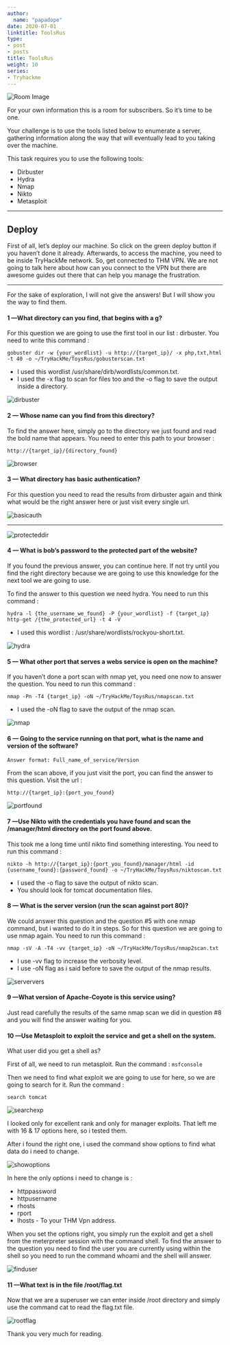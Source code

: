 ```yaml
---
author:
  name: "papadope"
date: 2020-07-01
linktitle: ToolsRus
type:
- post
- posts
title: ToolsRus
weight: 10
series:
- Tryhackme
---
```


![Room Image](/toolsrus/roomphoto.png)

For your own information this is a room for subscribers. So it’s time to be one.

Your challenge is to use the tools listed below to enumerate a server, gathering information along the way that will eventually lead to you taking over the machine.

This task requires you to use the following tools:

* Dirbuster
* Hydra
* Nmap
* Nikto
* Metasploit

---

## Deploy

First of all, let’s deploy our machine. So click on the green deploy button if you haven’t done it already. Afterwards, to access the machine, you need to be inside TryHackMe network. So, get connected to THM VPN. We are not going to talk here about how can you connect to the VPN but there are awesome guides out there that can help you manage the frustration.

---

For the sake of exploration, I will not give the answers! But I will show you the way to find them.

#### 1 —What directory can you find, that begins with a g?

For this question we are going to use the first tool in our list : dirbuster.
You need to write this command :

``gobuster dir -w {your_wordlist} -u http://{target_ip}/ -x php,txt,html -t 40 -o ~/TryHackMe/ToysRus/gobusterscan.txt``

* I used this wordlist /usr/share/dirb/wordlists/common.txt.
* I used the -x flag to scan for files too and the -o flag to save the output inside a directory.

![dirbuster](/toolsrus/finddir.jpeg)

#### 2 — Whose name can you find from this directory?

To find the answer here, simply go to the directory we just found and read the bold name that appears.
You need to enter this path to your browser :

``http://{target_ip}/{directory_found}``

![browser](/toolsrus/findname.jpeg)

#### 3 — What directory has basic authentication?

For this question you need to read the results from dirbuster again and think what would be the right answer here or just visit every single url.

![basicauth](/toolsrus/basicauth.jpeg)

---

![protecteddir](/toolsrus/protectedir.jpeg)

#### 4 — What is bob’s password to the protected part of the website?

If you found the previous answer, you can continue here. If not try until you find the right directory because we are going to use this knowledge for the next tool we are going to use.

To find the answer to this question we need hydra.
You need to run this command :

``hydra -l {the_username_we_found} -P {your_wordlist} -f {target_ip} http-get /{the_protected_url} -t 4 -V``

* I used this wordlist : /usr/share/wordlists/rockyou-short.txt.

![hydra](/toolsrus/hydra.jpeg)

#### 5 — What other port that serves a webs service is open on the machine?

If you haven’t done a port scan with nmap yet, you need one now to answer the question.
You need to run this command :

``nmap -Pn -T4 {target_ip} -oN ~/TryHackMe/ToysRus/nmapscan.txt``

* I used the -oN flag to save the output of the nmap scan.

![nmap](/toolsrus/nmap.jpeg)

#### 6 — Going to the service running on that port, what is the name and version of the software?

``Answer format: Full_name_of_service/Version``

From the scan above, if you just visit the port, you can find the answer to this question.
Visit the url :

``http://{target_ip}:{port_you_found}``

![portfound](/toolsrus/portfound.jpeg)

#### 7 —Use Nikto with the credentials you have found and scan the /manager/html directory on the port found above.

Τhis took me a long time until nikto find something interesting.
You need to run this command :

``nikto -h http://{target_ip}:{port_you_found}/manager/html -id {username_found}:{password_found} -o ~/TryHackMe/ToysRus/niktoscan.txt``

* I used the -o flag to save the output of nikto scan.
* You should look for tomcat documentation files.

#### 8 — What is the server version (run the scan against port 80)?

We could answer this question and the question #5 with one nmap command, but i wanted to do it in steps. So for this question we are going to use nmap again.
You need to run this command :

``nmap -sV -A -T4 -vv {target_ip} -oN ~/TryHackMe/ToysRus/nmap2scan.txt``

* I use -vv flag to increase the verbosity level.
* I use -oN flag as i said before to save the output of the nmap results.

![serververs](/toolsrus/serververs.jpeg)

#### 9 —What version of Apache-Coyote is this service using?

Just read carefully the results of the same nmap scan we did in question #8 and you will find the answer waiting for you.

#### 10 —Use Metasploit to exploit the service and get a shell on the system.
What user did you get a shell as?

First of all, we need to run metasploit. Run the command : ``msfconsole``

Then we need to find what exploit we are going to use for here, so we are going to search for it.
Run the command :

``search tomcat``

![searchexp](/toolsrus/searchexploit.png)

I looked only for excellent rank and only for manager exploits. That left me with 16 & 17 options here, so i tested them.

After i found the right one, i used the command show options to find what data do i need to change.

![showoptions](/toolsrus/showoptions.jpeg)

In here the only options i need to change is :

* httppassword
* httpusername
* rhosts
* rport
* lhosts - To your THM Vpn address.

When you set the options right, you simply run the exploit and get a shell from the meterpreter session with the command shell. To find the answer to the question you need to find the user you are currently using within the shell so you need to run the command whoami and the shell will answer.

![finduser](/toolsrus/finduser.jpeg)

#### 11 —What text is in the file /root/flag.txt

Now that we are a superuser we can enter inside /root directory and simply use the command cat to read the flag.txt file.

![rootflag](/toolsrus/flagtxt.jpeg)

Thank you very much for reading.


